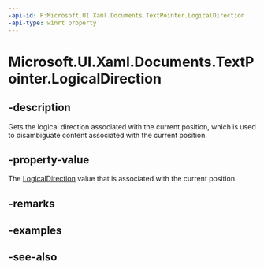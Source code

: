```yaml
---
-api-id: P:Microsoft.UI.Xaml.Documents.TextPointer.LogicalDirection
-api-type: winrt property
---
```


<!-- Property syntax
public Windows.UI.Xaml.Documents.LogicalDirection LogicalDirection { get; }
-->

# Microsoft.UI.Xaml.Documents.TextPointer.LogicalDirection

## -description
Gets the logical direction associated with the current position, which is used to disambiguate content associated with the current position.

## -property-value
The [LogicalDirection](logicaldirection.md) value that is associated with the current position.

## -remarks

## -examples

## -see-also
